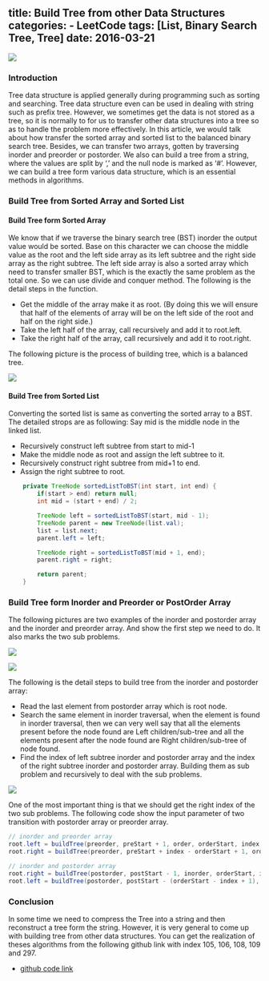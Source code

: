 title: Build Tree from other Data Structures
categories:
    - LeetCode
tags: [List, Binary Search Tree, Tree]
date: 2016-03-21
---

![](https://farm2.staticflickr.com/1559/25336741793_0edc085365.jpg)

### Introduction
Tree data structure is applied generally during programming such as sorting and searching. Tree data structure even can be used in dealing with string such as prefix tree. However, we sometimes get the data is not stored as a tree, so it is normally to for us to transfer other data structures into a tree so as to handle the problem more effectively. In this article, we would talk about how transfer the sorted array and sorted list to the balanced binary search tree. Besides, we can transfer two arrays, gotten by traversing inorder and preorder or postorder. We also can build a tree from a string, where the values are split by ‘,’ and the null node is marked as ‘#’. However, we can build a tree form various data structure, which is an essential methods in algorithms.

### Build Tree from Sorted Array and Sorted List
#### Build Tree form Sorted Array
We know that if we traverse the binary search tree (BST) inorder the output value would be sorted. Base on this character we can choose the middle value as the root and the left side array as its left subtree and the right side array as the right subtree. The left side array is also a sorted array which need to transfer smaller BST, which is the exactly the same problem as the total one. So we can use divide and conquer method. The following is the detail steps in the function.
*	Get the middle of the array make it as root. (By doing this we will ensure that half of the elements of array will be on the left side of the root and half on the right side.)
*	Take the left half of the array, call recursively and add it to root.left.
*	Take the right half of the array, call recursively and add it to root.right.

The following picture is the process of building tree, which is a balanced tree.

![](https://farm2.staticflickr.com/1487/25664888060_3d910760f0.jpg)

#### Build Tree from Sorted List
Converting the sorted list is same as converting the sorted array to a BST. The detailed strops are as following:
Say mid is the mid­dle node in the linked list.
*	Recursively construct left subtree from start to mid-1
*	Make the middle node as root and assign the left subtree to it.
*	Recursively construct right subtree from mid+1 to end.
*	Assign the right subtree to root.

``` java
    private TreeNode sortedListToBST(int start, int end) {
        if(start > end) return null;
        int mid = (start + end) / 2;

        TreeNode left = sortedListToBST(start, mid - 1);
        TreeNode parent = new TreeNode(list.val);
        list = list.next;
        parent.left = left;

        TreeNode right = sortedListToBST(mid + 1, end);
        parent.right = right;

        return parent;
    }
```
### Build Tree form Inorder and Preorder or PostOrder Array
The following pictures are two examples of the inorder and postorder array and the inorder and preorder array. And show the first step we need to do. It also marks the two sub problems.

![](https://farm2.staticflickr.com/1510/25844668382_7917946bc1.jpg)

![](https://farm2.staticflickr.com/1694/25336741633_ab4ac60607.jpg)

The following is the detail steps to build tree from the inorder and postorder array:
*	Read the last element from postorder array which is root node.
*	Search the same element in inorder traversal, when the element is found in inorder traversal, then we can very well say that all the elements present before the node found are Left children/sub-tree and all the elements present after the node found are Right children/sub-tree of node found.
*	Find the index of left subtree inorder and postorder array and the index of the right subtree inorder and postorder array. Building them as sub problem and recursively to deal with the sub problems.

![](https://farm2.staticflickr.com/1571/25939566926_906a2ee6a9.jpg)

One of the most important thing is that we should get the right index of the two sub problems. The following code show the input parameter of two transition with postorder array or preorder array.

``` java
// inorder and preorder array
root.left = buildTree(preorder, preStart + 1, order, orderStart, index - 1);
root.right = buildTree(preorder, preStart + index - orderStart + 1, order, index + 1, orderEnd);

// inorder and postorder array
root.right = buildTree(postorder, postStart - 1, inorder, orderStart, index + 1);
root.left = buildTree(postorder, postStart - (orderStart - index + 1), inorder, index - 1, orderEnd);
```

### Conclusion
In some time we need to compress the Tree into a string and then reconstruct a tree form the string. However, it is very general to come up with building tree from other data structures. You can get the realization of theses algorithms from the following github link with index 105, 106, 108, 109 and 297.
- [github code link](https://github.com/spacime/Online-Judge/tree/master/LeetCode)
